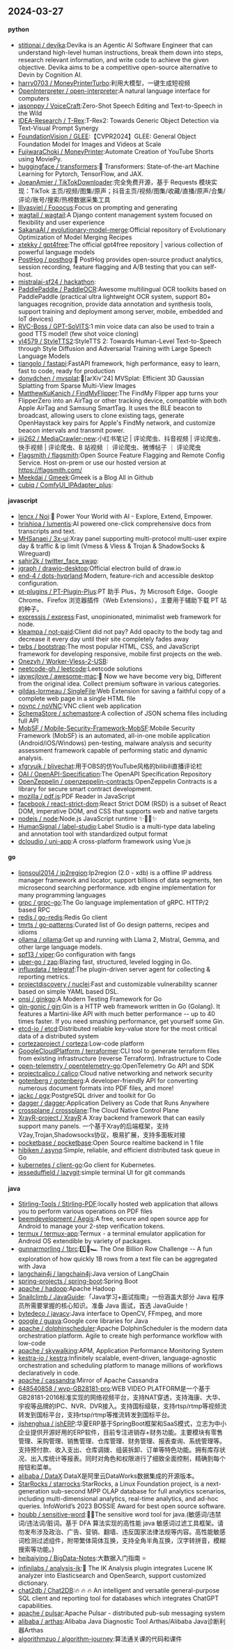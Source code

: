 ## 2024-03-27

#### python
* [stitionai / devika](https://github.com/stitionai/devika):Devika is an Agentic AI Software Engineer that can understand high-level human instructions, break them down into steps, research relevant information, and write code to achieve the given objective. Devika aims to be a competitive open-source alternative to Devin by Cognition AI.
* [harry0703 / MoneyPrinterTurbo](https://github.com/harry0703/MoneyPrinterTurbo):利用大模型，一键生成短视频
* [OpenInterpreter / open-interpreter](https://github.com/OpenInterpreter/open-interpreter):A natural language interface for computers
* [jasonppy / VoiceCraft](https://github.com/jasonppy/VoiceCraft):Zero-Shot Speech Editing and Text-to-Speech in the Wild
* [IDEA-Research / T-Rex](https://github.com/IDEA-Research/T-Rex):T-Rex2: Towards Generic Object Detection via Text-Visual Prompt Synergy
* [FoundationVision / GLEE](https://github.com/FoundationVision/GLEE):【CVPR2024】GLEE: General Object Foundation Model for Images and Videos at Scale
* [FujiwaraChoki / MoneyPrinter](https://github.com/FujiwaraChoki/MoneyPrinter):Automate Creation of YouTube Shorts using MoviePy.
* [huggingface / transformers](https://github.com/huggingface/transformers):🤗 Transformers: State-of-the-art Machine Learning for Pytorch, TensorFlow, and JAX.
* [JoeanAmier / TikTokDownloader](https://github.com/JoeanAmier/TikTokDownloader):完全免费开源，基于 Requests 模块实现：TikTok 主页/视频/图集/原声；抖音主页/视频/图集/收藏/直播/原声/合集/评论/账号/搜索/热榜数据采集工具
* [lllyasviel / Fooocus](https://github.com/lllyasviel/Fooocus):Focus on prompting and generating
* [wagtail / wagtail](https://github.com/wagtail/wagtail):A Django content management system focused on flexibility and user experience
* [SakanaAI / evolutionary-model-merge](https://github.com/SakanaAI/evolutionary-model-merge):Official repository of Evolutionary Optimization of Model Merging Recipes
* [xtekky / gpt4free](https://github.com/xtekky/gpt4free):The official gpt4free repository | various collection of powerful language models
* [PostHog / posthog](https://github.com/PostHog/posthog):🦔 PostHog provides open-source product analytics, session recording, feature flagging and A/B testing that you can self-host.
* [mistralai-sf24 / hackathon](https://github.com/mistralai-sf24/hackathon):
* [PaddlePaddle / PaddleOCR](https://github.com/PaddlePaddle/PaddleOCR):Awesome multilingual OCR toolkits based on PaddlePaddle (practical ultra lightweight OCR system, support 80+ languages recognition, provide data annotation and synthesis tools, support training and deployment among server, mobile, embedded and IoT devices)
* [RVC-Boss / GPT-SoVITS](https://github.com/RVC-Boss/GPT-SoVITS):1 min voice data can also be used to train a good TTS model! (few shot voice cloning)
* [yl4579 / StyleTTS2](https://github.com/yl4579/StyleTTS2):StyleTTS 2: Towards Human-Level Text-to-Speech through Style Diffusion and Adversarial Training with Large Speech Language Models
* [tiangolo / fastapi](https://github.com/tiangolo/fastapi):FastAPI framework, high performance, easy to learn, fast to code, ready for production
* [donydchen / mvsplat](https://github.com/donydchen/mvsplat):🌊[arXiv'24] MVSplat: Efficient 3D Gaussian Splatting from Sparse Multi-View Images
* [MatthewKuKanich / FindMyFlipper](https://github.com/MatthewKuKanich/FindMyFlipper):The FindMy Flipper app turns your FlipperZero into an AirTag or other tracking device, compatible with both Apple AirTag and Samsung SmartTag. It uses the BLE beacon to broadcast, allowing users to clone existing tags, generate OpenHaystack key pairs for Apple's FindMy network, and customize beacon intervals and transmit power.
* [jiji262 / MediaCrawler-new](https://github.com/jiji262/MediaCrawler-new):小红书笔记 | 评论爬虫、抖音视频 | 评论爬虫、快手视频 | 评论爬虫、B 站视频 ｜ 评论爬虫、微博帖子 ｜ 评论爬虫
* [Flagsmith / flagsmith](https://github.com/Flagsmith/flagsmith):Open Source Feature Flagging and Remote Config Service. Host on-prem or use our hosted version at https://flagsmith.com/
* [Meekdai / Gmeek](https://github.com/Meekdai/Gmeek):Gmeek is a Blog All in Github
* [cubiq / ComfyUI_IPAdapter_plus](https://github.com/cubiq/ComfyUI_IPAdapter_plus):

#### javascript
* [lencx / Noi](https://github.com/lencx/Noi):🚀 Power Your World with AI - Explore, Extend, Empower.
* [hrishioa / lumentis](https://github.com/hrishioa/lumentis):AI powered one-click comprehensive docs from transcripts and text.
* [MHSanaei / 3x-ui](https://github.com/MHSanaei/3x-ui):Xray panel supporting multi-protocol multi-user expire day & traffic & ip limit (Vmess & Vless & Trojan & ShadowSocks & Wireguard)
* [sahir2k / twitter_face_swap](https://github.com/sahir2k/twitter_face_swap):
* [jgraph / drawio-desktop](https://github.com/jgraph/drawio-desktop):Official electron build of draw.io
* [end-4 / dots-hyprland](https://github.com/end-4/dots-hyprland):Modern, feature-rich and accessible desktop configuration.
* [pt-plugins / PT-Plugin-Plus](https://github.com/pt-plugins/PT-Plugin-Plus):PT 助手 Plus，为 Microsoft Edge、Google Chrome、Firefox 浏览器插件（Web Extensions），主要用于辅助下载 PT 站的种子。
* [expressjs / express](https://github.com/expressjs/express):Fast, unopinionated, minimalist web framework for node.
* [kleampa / not-paid](https://github.com/kleampa/not-paid):Client did not pay? Add opacity to the body tag and decrease it every day until their site completely fades away
* [twbs / bootstrap](https://github.com/twbs/bootstrap):The most popular HTML, CSS, and JavaScript framework for developing responsive, mobile first projects on the web.
* [Onezyh / Worker-Vless-2-USB](https://github.com/Onezyh/Worker-Vless-2-USB):
* [neetcode-gh / leetcode](https://github.com/neetcode-gh/leetcode):Leetcode solutions
* [jaywcjlove / awesome-mac](https://github.com/jaywcjlove/awesome-mac): Now we have become very big, Different from the original idea. Collect premium software in various categories.
* [gildas-lormeau / SingleFile](https://github.com/gildas-lormeau/SingleFile):Web Extension for saving a faithful copy of a complete web page in a single HTML file
* [novnc / noVNC](https://github.com/novnc/noVNC):VNC client web application
* [SchemaStore / schemastore](https://github.com/SchemaStore/schemastore):A collection of JSON schema files including full API
* [MobSF / Mobile-Security-Framework-MobSF](https://github.com/MobSF/Mobile-Security-Framework-MobSF):Mobile Security Framework (MobSF) is an automated, all-in-one mobile application (Android/iOS/Windows) pen-testing, malware analysis and security assessment framework capable of performing static and dynamic analysis.
* [xfgryujk / blivechat](https://github.com/xfgryujk/blivechat):用于OBS的仿YouTube风格的bilibili直播评论栏
* [OAI / OpenAPI-Specification](https://github.com/OAI/OpenAPI-Specification):The OpenAPI Specification Repository
* [OpenZeppelin / openzeppelin-contracts](https://github.com/OpenZeppelin/openzeppelin-contracts):OpenZeppelin Contracts is a library for secure smart contract development.
* [mozilla / pdf.js](https://github.com/mozilla/pdf.js):PDF Reader in JavaScript
* [facebook / react-strict-dom](https://github.com/facebook/react-strict-dom):React Strict DOM (RSD) is a subset of React DOM, imperative DOM, and CSS that supports web and native targets
* [nodejs / node](https://github.com/nodejs/node):Node.js JavaScript runtime ✨🐢🚀✨
* [HumanSignal / label-studio](https://github.com/HumanSignal/label-studio):Label Studio is a multi-type data labeling and annotation tool with standardized output format
* [dcloudio / uni-app](https://github.com/dcloudio/uni-app):A cross-platform framework using Vue.js

#### go
* [lionsoul2014 / ip2region](https://github.com/lionsoul2014/ip2region):Ip2region (2.0 - xdb) is a offline IP address manager framework and locator, support billions of data segments, ten microsecond searching performance. xdb engine implementation for many programming languages
* [grpc / grpc-go](https://github.com/grpc/grpc-go):The Go language implementation of gRPC. HTTP/2 based RPC
* [redis / go-redis](https://github.com/redis/go-redis):Redis Go client
* [tmrts / go-patterns](https://github.com/tmrts/go-patterns):Curated list of Go design patterns, recipes and idioms
* [ollama / ollama](https://github.com/ollama/ollama):Get up and running with Llama 2, Mistral, Gemma, and other large language models.
* [spf13 / viper](https://github.com/spf13/viper):Go configuration with fangs
* [uber-go / zap](https://github.com/uber-go/zap):Blazing fast, structured, leveled logging in Go.
* [influxdata / telegraf](https://github.com/influxdata/telegraf):The plugin-driven server agent for collecting & reporting metrics.
* [projectdiscovery / nuclei](https://github.com/projectdiscovery/nuclei):Fast and customizable vulnerability scanner based on simple YAML based DSL.
* [onsi / ginkgo](https://github.com/onsi/ginkgo):A Modern Testing Framework for Go
* [gin-gonic / gin](https://github.com/gin-gonic/gin):Gin is a HTTP web framework written in Go (Golang). It features a Martini-like API with much better performance -- up to 40 times faster. If you need smashing performance, get yourself some Gin.
* [etcd-io / etcd](https://github.com/etcd-io/etcd):Distributed reliable key-value store for the most critical data of a distributed system
* [cortezaproject / corteza](https://github.com/cortezaproject/corteza):Low-code platform
* [GoogleCloudPlatform / terraformer](https://github.com/GoogleCloudPlatform/terraformer):CLI tool to generate terraform files from existing infrastructure (reverse Terraform). Infrastructure to Code
* [open-telemetry / opentelemetry-go](https://github.com/open-telemetry/opentelemetry-go):OpenTelemetry Go API and SDK
* [projectcalico / calico](https://github.com/projectcalico/calico):Cloud native networking and network security
* [gotenberg / gotenberg](https://github.com/gotenberg/gotenberg):A developer-friendly API for converting numerous document formats into PDF files, and more!
* [jackc / pgx](https://github.com/jackc/pgx):PostgreSQL driver and toolkit for Go
* [dagger / dagger](https://github.com/dagger/dagger):Application Delivery as Code that Runs Anywhere
* [crossplane / crossplane](https://github.com/crossplane/crossplane):The Cloud Native Control Plane
* [XrayR-project / XrayR](https://github.com/XrayR-project/XrayR):A Xray backend framework that can easily support many panels. 一个基于Xray的后端框架，支持V2ay,Trojan,Shadowsocks协议，极易扩展，支持多面板对接
* [pocketbase / pocketbase](https://github.com/pocketbase/pocketbase):Open Source realtime backend in 1 file
* [hibiken / asynq](https://github.com/hibiken/asynq):Simple, reliable, and efficient distributed task queue in Go
* [kubernetes / client-go](https://github.com/kubernetes/client-go):Go client for Kubernetes.
* [jesseduffield / lazygit](https://github.com/jesseduffield/lazygit):simple terminal UI for git commands

#### java
* [Stirling-Tools / Stirling-PDF](https://github.com/Stirling-Tools/Stirling-PDF):locally hosted web application that allows you to perform various operations on PDF files
* [beemdevelopment / Aegis](https://github.com/beemdevelopment/Aegis):A free, secure and open source app for Android to manage your 2-step verification tokens.
* [termux / termux-app](https://github.com/termux/termux-app):Termux - a terminal emulator application for Android OS extendible by variety of packages.
* [gunnarmorling / 1brc](https://github.com/gunnarmorling/1brc):1️⃣🐝🏎️ The One Billion Row Challenge -- A fun exploration of how quickly 1B rows from a text file can be aggregated with Java
* [langchain4j / langchain4j](https://github.com/langchain4j/langchain4j):Java version of LangChain
* [spring-projects / spring-boot](https://github.com/spring-projects/spring-boot):Spring Boot
* [apache / hadoop](https://github.com/apache/hadoop):Apache Hadoop
* [Snailclimb / JavaGuide](https://github.com/Snailclimb/JavaGuide):「Java学习+面试指南」一份涵盖大部分 Java 程序员所需要掌握的核心知识。准备 Java 面试，首选 JavaGuide！
* [bytedeco / javacv](https://github.com/bytedeco/javacv):Java interface to OpenCV, FFmpeg, and more
* [google / guava](https://github.com/google/guava):Google core libraries for Java
* [apache / dolphinscheduler](https://github.com/apache/dolphinscheduler):Apache DolphinScheduler is the modern data orchestration platform. Agile to create high performance workflow with low-code
* [apache / skywalking](https://github.com/apache/skywalking):APM, Application Performance Monitoring System
* [kestra-io / kestra](https://github.com/kestra-io/kestra):Infinitely scalable, event-driven, language-agnostic orchestration and scheduling platform to manage millions of workflows declaratively in code.
* [apache / cassandra](https://github.com/apache/cassandra):Mirror of Apache Cassandra
* [648540858 / wvp-GB28181-pro](https://github.com/648540858/wvp-GB28181-pro):WEB VIDEO PLATFORM是一个基于GB28181-2016标准实现的网络视频平台，支持NAT穿透，支持海康、大华、宇视等品牌的IPC、NVR、DVR接入。支持国标级联，支持rtsp/rtmp等视频流转发到国标平台，支持rtsp/rtmp等推流转发到国标平台。
* [jishenghua / jshERP](https://github.com/jishenghua/jshERP):华夏ERP基于SpringBoot框架和SaaS模式，立志为中小企业提供开源好用的ERP软件，目前专注进销存+财务功能。主要模块有零售管理、采购管理、销售管理、仓库管理、财务管理、报表查询、系统管理等。支持预付款、收入支出、仓库调拨、组装拆卸、订单等特色功能。拥有库存状况、出入库统计等报表。同时对角色和权限进行了细致全面控制，精确到每个按钮和菜单。
* [alibaba / DataX](https://github.com/alibaba/DataX):DataX是阿里云DataWorks数据集成的开源版本。
* [StarRocks / starrocks](https://github.com/StarRocks/starrocks):StarRocks, a Linux Foundation project, is a next-generation sub-second MPP OLAP database for full analytics scenarios, including multi-dimensional analytics, real-time analytics, and ad-hoc queries. InfoWorld’s 2023 BOSSIE Award for best open source software.
* [houbb / sensitive-word](https://github.com/houbb/sensitive-word):👮‍♂️The sensitive word tool for java.(敏感词/违禁词/违法词/脏词。基于 DFA 算法实现的高性能 java 敏感词过滤工具框架。请勿发布涉及政治、广告、营销、翻墙、违反国家法律法规等内容。高性能敏感词检测过滤组件，附带繁体简体互换，支持全角半角互换，汉字转拼音，模糊搜索等功能。)
* [heibaiying / BigData-Notes](https://github.com/heibaiying/BigData-Notes):大数据入门指南 ⭐
* [infinilabs / analysis-ik](https://github.com/infinilabs/analysis-ik):🚌 The IK Analysis plugin integrates Lucene IK analyzer into Elasticsearch and OpenSearch, support customized dictionary.
* [chat2db / Chat2DB](https://github.com/chat2db/Chat2DB):🔥 🔥 🔥 An intelligent and versatile general-purpose SQL client and reporting tool for databases which integrates ChatGPT capabilities.
* [apache / pulsar](https://github.com/apache/pulsar):Apache Pulsar - distributed pub-sub messaging system
* [alibaba / arthas](https://github.com/alibaba/arthas):Alibaba Java Diagnostic Tool Arthas/Alibaba Java诊断利器Arthas
* [algorithmzuo / algorithm-journey](https://github.com/algorithmzuo/algorithm-journey):算法通关课的代码和课件
